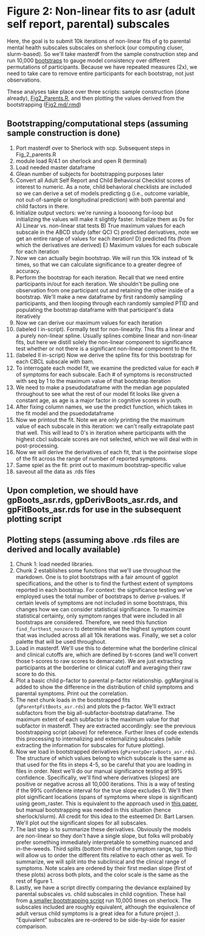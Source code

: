 # Figure 2: Non-linear fits to asr (adult self report, parental) subscales

Here, the goal is to submit 10k iterations of non-linear fits of g to parental mental health subscales subscales on sherlock (our computing cluser, slurm-based). So we'll take masterdf from the sample construction step and run 10,000 [bootstraps](https://en.wikipedia.org/wiki/Bootstrapping_(statistics)) to gauge model consistency over different permutations of participants. Because we have repeated measures (2x), we need to take care to remove entire participants for each bootstrap, not just observations.

These analyses take place over three scripts: sample construction (done already), [Fig2_Parents.R](https://github.com/WilliamsPanLab/gp/blob/master/Slurm/Fig_2_parents.R), and then plotting the values derived from the bootstrapping ([Fig2.md/.rmd](https://github.com/WilliamsPanLab/gp/blob/master/Figures/code/Fig2.md))

## Bootstrapping/computational steps (assuming sample construction is done)

1. Port masterdf over to Sherlock with scp. Subsequent steps in Fig_2_parents.R
2. module load R/4.1 on sherlock and open R (terminal)
3. Load needed master dataframe
4. Glean number of subjects for bootstrapping purposes later
5. Convert all Adult Self Report and Child Behavioral Checklist scores of interest to numeric. As a note, child behavioral checklists are included so we can derive a set of models predicting g (i.e., outcome variable, not out-of-sample or longitudinal prediction) with both parental and child factors in there.
6. Initialize output vectors: we're running a looooong for-loop but initializing the values will make it slightly faster. Initialize them as 0s for 
  A) Linear vs. non-linear stat tests
  B) True maximum values for each subscale in the ABCD study (after QC)
  C) predictied derivatives, note we get an entire range of values for each iteration!
  D) predicted fits (from which the derivatives are derived)
  E) Maximum values for each subscale for each iteration
7. Now we can actually begin bootstrap. We will run this 10k instead of 1k times, so that we can calculate significance to a greater degree of accuracy.
8. Perform the bootstrap for each iteration. Recall that we need entire participants in/out for each iteration. We shouldn't be pulling one observation from one participant out and retaining the other inside of a bootstrap. We'll make a new dataframe by first randomly sampling participants, and then looping through each randomly sampled PTID and populating the bootstrap dataframe with that participant's data iteratively
9. Now we can derive our maximum values for each iteration
10. (labeled I in-script). Formally test for non-linearity. This fits a linear and a purely non-linear spline. Usually splines combine linear and non-linear fits, but here we distill solely the non-linear component to significance test whether or not there is a significant non-linear component to the fit. 
11. (labeled II in-script) Now we derive the spline fits for this bootstrap for each CBCL subscale with bam.
12. To interrogate each model fit, we examine the predicted value for each # of symptoms for each subscale. Each # of symptoms is reconstructed with seq by 1 to the maximum value of that bootstrap iteration
13. We need to make a pseudodataframe with the median age populated throughout to see what the rest of our model fit looks like given a constant age, as age is a major factor in cognitive scores in youth.
14. After fixing column names, we use the predict function, which takes in the fit model and the psuedodataframe
15. Now we printout the fit. Note we are only printing the the maximum value of each subscale in this iteration: we can't really extrapolate past that well. This will lead to 0's in iteration where participants with the highest cbcl subscale scores are not selected, which we will deal with in post-processing.
16. Now we will derive the derivatives of each fit, that is the pointwise slope of the fit across the range of number of reported symptoms.
17. Same spiel as the fit: print out to maximum bootstrap-specific value
18. saveout all the data as .rds files

## Upon completion, we should have gpBoots_asr.rds, gpDerivBoots_asr.rds, and gpFitBoots_asr.rds for use in the subsequent plotting script

## Plotting steps (assuming above .rds files are derived and locally available)

1. Chunk 1: load needed libraries.
2. Chunk 2 establishes some functions that we'll use throughout the markdown. One is to plot bootstraps with a fair amount of ggplot specifications, and the other is to find the furthest extent of symptoms reported in each bootstrap. For context: the significance testing we've employed uses the total number of bootstraps to derive p-values. If certain levels of symptoms are not included in some bootstraps, this changes how we can consider statistical significance. To maximize statistical certainty, only symptom ranges that were included in all bootstraps are considered. Therefore, we need this function `find_furthest_nonzero` to determine what the highest symptom count that was included across all all 10k iterations was. Finally, we set a color palette that will be used throughout.
3. Load in masterdf. We'll use this to determine what the borderline clinical and clinical cutoffs are, which are defined by t-scores (and we'll convert those t-scores to raw scores to demarcate). We are just extracting participants at the borderline or clinical cutoff and averaging their raw score to do this.
4. Plot a basic child p-factor to parental p-factor relationship. ggMarginal is added to show the difference in the distribution of child symptoms and parental symptoms. Print out the correlation.
5. The next chunk loads in the bootstrapped fits (`gParentpFitBoots_asr.rds`) and plots the p-factor. We'll extract subfactors from the big all-subfactor-bootstrap dataframe. The maximum extent of each subfactor is the maximum value for that subfactor in masterdf. They are extracted accordingly: see the previous bootstrapping script (above) for reference. Further lines of code extends this processing to internalizing and externalizing subscales (while extracting the information for subscales for future plotting).
7. Now we load in bootstrapped derivatives (`gParentpDerivBoots_asr.rds`). The structure of which values belong to which subscale is the same as that used for the fits in steps 4-5, so be careful that you are loading in files in order. Next we'll do our manual significance testing at 99% confidence. Specifically, we'll find where derivatives (slopes) are positive or negative across all 10,000 iterations. This is a way of testing if the 99% confidence interval for the true slope excludes 0. We'll then plot significant locations (spans of symptoms where slope is significant) using geom_raster. This is equivalent to the approach used in [this paper](https://www.sciencedirect.com/science/article/pii/S1878929320300360), but manual bootstrapping was needed in this situation (hence sherlock/slurm). All credit for this idea to the esteemed Dr. Bart Larsen. We'll plot out the significant slopes for all subscales.
8. The last step is to summarize these derivatives. Obviously the models are non-linear so they don't have a single slope, but folks will probably prefer something immediately interpretable to something nuanced and in-the-weeds. Third splits (bottom third of the symptom range, top third) will allow us to order the different fits relative to each other as well. To summarize, we will split into the subclinical and the clinical range of symptoms. Note scales are ordered by their first  median slope (first of these plots) across both plots, and the color scale is the same as the rest of figure 1.
9. Lastly, we have a script directly comparing the deviance explained by parental subscales vs. child subscales in child cognition. These hail from [a smaller bootstrapping script](https://github.com/WilliamsPanLab/gp/blob/master/Slurm/DevExpl_PvC.R) run 10,000 times on sherlock. The subscales included are roughly equivalent, although the equivalence of adult versus child symptoms is a great idea for a future project ;). "Equivalent" subscales are re-ordered to be side-by-side for easier comparison.

